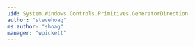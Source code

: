 ```yaml
---
uid: System.Windows.Controls.Primitives.GeneratorDirection
author: "stevehoag"
ms.author: "shoag"
manager: "wpickett"
---
```

